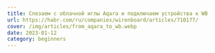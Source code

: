 ```yaml
---
title: Слезаем с облачной иглы Aqara и подключаем устройства к WB
url: https://habr.com/ru/companies/wirenboard/articles/710177/
cover: /img/articles/from_aqara_to_wb.webp
date: 2023-01-12
category: beginners
---
```

